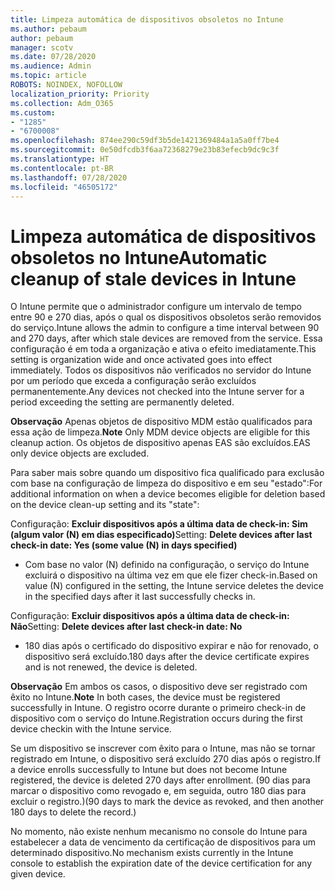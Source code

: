 ```yaml
---
title: Limpeza automática de dispositivos obsoletos no Intune
ms.author: pebaum
author: pebaum
manager: scotv
ms.date: 07/28/2020
ms.audience: Admin
ms.topic: article
ROBOTS: NOINDEX, NOFOLLOW
localization_priority: Priority
ms.collection: Adm_O365
ms.custom:
- "1285"
- "6700008"
ms.openlocfilehash: 874ee290c59df3b5de1421369484a1a5a0ff7be4
ms.sourcegitcommit: 0e50dfcdb3f6aa72368279e23b83efecb9dc9c3f
ms.translationtype: HT
ms.contentlocale: pt-BR
ms.lasthandoff: 07/28/2020
ms.locfileid: "46505172"
---
```

# <a name="automatic-cleanup-of-stale-devices-in-intune"></a><span data-ttu-id="45b90-102">Limpeza automática de dispositivos obsoletos no Intune</span><span class="sxs-lookup"><span data-stu-id="45b90-102">Automatic cleanup of stale devices in Intune</span></span>

<span data-ttu-id="45b90-103">O Intune permite que o administrador configure um intervalo de tempo entre 90 e 270 dias, após o qual os dispositivos obsoletos serão removidos do serviço.</span><span class="sxs-lookup"><span data-stu-id="45b90-103">Intune allows the admin to configure a time interval between 90 and 270 days, after which stale devices are removed from the service.</span></span> <span data-ttu-id="45b90-104">Essa configuração é em toda a organização e ativa o efeito imediatamente.</span><span class="sxs-lookup"><span data-stu-id="45b90-104">This setting is organization wide and once activated goes into effect immediately.</span></span> <span data-ttu-id="45b90-105">Todos os dispositivos não verificados no servidor do Intune por um período que exceda a configuração serão excluídos permanentemente.</span><span class="sxs-lookup"><span data-stu-id="45b90-105">Any devices not checked into the Intune server for a period exceeding the setting are permanently deleted.</span></span>

<span data-ttu-id="45b90-106">**Observação** Apenas objetos de dispositivo MDM estão qualificados para essa ação de limpeza.</span><span class="sxs-lookup"><span data-stu-id="45b90-106">**Note** Only MDM device objects are eligible for this cleanup action.</span></span> <span data-ttu-id="45b90-107">Os objetos de dispositivo apenas EAS são excluídos.</span><span class="sxs-lookup"><span data-stu-id="45b90-107">EAS only device objects are excluded.</span></span>

<span data-ttu-id="45b90-108">Para saber mais sobre quando um dispositivo fica qualificado para exclusão com base na configuração de limpeza do dispositivo e em seu "estado":</span><span class="sxs-lookup"><span data-stu-id="45b90-108">For additional information on when a device becomes eligible for deletion based on the device clean-up setting and its "state":</span></span>

<span data-ttu-id="45b90-109">Configuração: **Excluir dispositivos após a última data de check-in: Sim (algum valor (N) em dias especificado)**</span><span class="sxs-lookup"><span data-stu-id="45b90-109">Setting: **Delete devices after last check-in date: Yes (some value (N) in days specified)**</span></span>

- <span data-ttu-id="45b90-110">Com base no valor (N) definido na configuração, o serviço do Intune excluirá o dispositivo na última vez em que ele fizer check-in.</span><span class="sxs-lookup"><span data-stu-id="45b90-110">Based on value (N) configured in the setting, the Intune service deletes the device in the specified days after it last successfully checks in.</span></span>

<span data-ttu-id="45b90-111">Configuração: **Excluir dispositivos após a última data de check-in: Não**</span><span class="sxs-lookup"><span data-stu-id="45b90-111">Setting:  **Delete devices after last check-in date: No**</span></span>

- <span data-ttu-id="45b90-112">180 dias após o certificado do dispositivo expirar e não for renovado, o dispositivo será excluído.</span><span class="sxs-lookup"><span data-stu-id="45b90-112">180 days after the device certificate expires and is not renewed, the device is deleted.</span></span>

<span data-ttu-id="45b90-113">**Observação** Em ambos os casos, o dispositivo deve ser registrado com êxito no Intune.</span><span class="sxs-lookup"><span data-stu-id="45b90-113">**Note** In both cases, the device must be registered successfully in Intune.</span></span> <span data-ttu-id="45b90-114">O registro ocorre durante o primeiro check-in de dispositivo com o serviço do Intune.</span><span class="sxs-lookup"><span data-stu-id="45b90-114">Registration occurs during the first device checkin with the Intune service.</span></span>

<span data-ttu-id="45b90-115">Se um dispositivo se inscrever com êxito para o Intune, mas não se tornar registrado em Intune, o dispositivo será excluído 270 dias após o registro.</span><span class="sxs-lookup"><span data-stu-id="45b90-115">If a device enrolls successfully to Intune but does not become Intune registered, the device is deleted 270 days after enrollment.</span></span> <span data-ttu-id="45b90-116">(90 dias para marcar o dispositivo como revogado e, em seguida, outro 180 dias para excluir o registro.)</span><span class="sxs-lookup"><span data-stu-id="45b90-116">(90 days to mark the device as revoked, and then another 180 days to delete the record.)</span></span>

<span data-ttu-id="45b90-117">No momento, não existe nenhum mecanismo no console do Intune para estabelecer a data de vencimento da certificação de dispositivos para um determinado dispositivo.</span><span class="sxs-lookup"><span data-stu-id="45b90-117">No mechanism exists currently in the Intune console to establish the expiration date of the device certification for any given device.</span></span>
